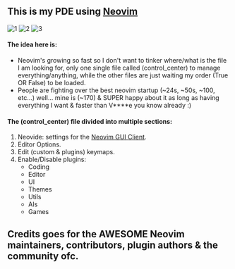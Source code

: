 ## This is my PDE using [Neovim](https://github.com/neovim/neovim)
![1](https://github.com/Gl00ria/nvim/assets/74514103/d6441027-6f65-4b1b-9f54-28717cadedee)
![2](https://github.com/Gl00ria/nvim/assets/74514103/265c8067-e8f4-498b-87b5-5657cc316483)
![3](https://github.com/Gl00ria/nvim/assets/74514103/44776202-3700-4fb7-9844-270e9ada6b2a)

#### The idea here is:

- Neovim's growing so fast so I don't want to tinker where/what is the file I am looking for, only one single file called (control_center) to manage everything/anything, while the other files are just waiting my order (True OR False) to be loaded.
- People are fighting over the best neovim startup (\~24s, \~50s, \~100, etc...) well... mine is (\~170) & SUPER happy about it as long as having everything I want & faster than V\*\*\*\*e you know already :)

#### The (control_center) file divided into multiple sections:

1. Neovide: settings for the [Neovim GUI Client](https://github.com/neovide/neovide).
2. Editor Options.
3. Edit (custom & plugins) keymaps.
4. Enable/Disable plugins:
   - Coding
   - Editor
   - UI
   - Themes
   - Utils
   - AIs
   - Games

## Credits goes for the AWESOME Neovim maintainers, contributors, plugin authors & the community ofc.

